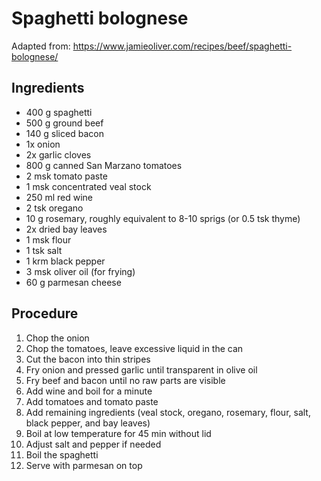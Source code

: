 # Spaghetti bolognese
Adapted from: https://www.jamieoliver.com/recipes/beef/spaghetti-bolognese/
## Ingredients
- 400 g spaghetti
- 500 g ground beef
- 140 g sliced bacon
- 1x onion
- 2x garlic cloves
- 800 g canned San Marzano tomatoes
- 2 msk tomato paste
- 1 msk concentrated veal stock
- 250 ml red wine
- 2 tsk oregano
- 10 g rosemary, roughly equivalent to 8-10 sprigs (or 0.5 tsk thyme)
- 2x dried bay leaves
- 1 msk flour
- 1 tsk salt
- 1 krm black pepper
- 3 msk oliver oil (for frying)
- 60 g parmesan cheese
## Procedure
1. Chop the onion
2. Chop the tomatoes, leave excessive liquid in the can
3. Cut the bacon into thin stripes
4. Fry onion and pressed garlic until transparent in olive oil
5. Fry beef and bacon until no raw parts are visible
6. Add wine and boil for a minute
7. Add tomatoes and tomato paste
8. Add remaining ingredients (veal stock, oregano, rosemary, flour, salt, black pepper, and bay leaves)
9. Boil at low temperature for 45 min without lid
10. Adjust salt and pepper if needed
11. Boil the spaghetti
12. Serve with parmesan on top
